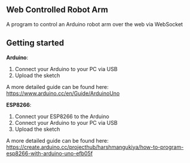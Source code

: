 ## Web Controlled Robot Arm
A program to control an Arduino robot arm over the web via WebSocket

## Getting started
**Arduino**:
1. Connect your Arduino to your PC via USB
2. Upload the sketch

A more detailed guide can be found here: \
https://www.arduino.cc/en/Guide/ArduinoUno

**ESP8266**:
1. Connect your ESP8266 to the Arduino
2. Connect your Arduino to your PC via USB
3. Upload the sketch

A more detailed guide can be found here: \
https://create.arduino.cc/projecthub/harshmangukiya/how-to-program-esp8266-with-arduino-uno-efb05f
